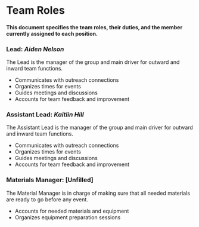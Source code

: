 # Team Roles
#### This document specifies the team roles, their duties, and the member currently assigned to each position.



### Lead: *Aiden Nelson*
The Lead is the manager of the group and main driver for outward and inward team functions.
* Communicates with outreach connections
* Organizes times for events
* Guides meetings and discussions
* Accounts for team feedback and improvement

### Assistant Lead: *Kaitlin Hill*
The Assistant Lead is the manager of the group and main driver for outward and inward team functions.
* Communicates with outreach connections
* Organizes times for events
* Guides meetings and discussions
* Accounts for team feedback and improvement

### Materials Manager: [Unfilled]
The Material Manager is in charge of making sure that all needed materials are ready to go before any event.
* Accounts for needed materials and equipment
* Organizes equipment preparation sessions
